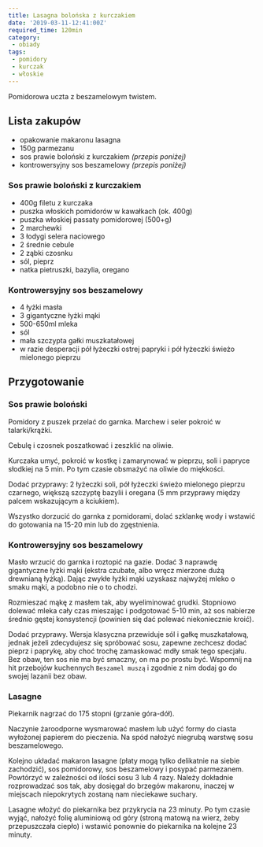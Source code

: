 ```yaml
---
title: Lasagna bolońska z kurczakiem
date: '2019-03-11-12:41:00Z'
required_time: 120min
category:
 - obiady
tags:
 - pomidory
 - kurczak
 - włoskie
---
```


Pomidorowa uczta z beszamelowym twistem.

<!---- splitter ---->

## Lista zakupów

- opakowanie makaronu lasagna
- 150g parmezanu
- sos prawie boloński z kurczakiem *(przepis poniżej)*
- kontrowersyjny sos beszamelowy *(przepis poniżej)*

### Sos prawie boloński z kurczakiem
- 400g filetu z kurczaka
- puszka włoskich pomidorów w kawałkach (ok. 400g)
- puszka włoskiej passaty pomidorowej (500+g)
- 2 marchewki
- 3 łodygi selera naciowego
- 2 średnie cebule
- 2 ząbki czosnku
- sól, pieprz
- natka pietruszki, bazylia, oregano

### Kontrowersyjny sos beszamelowy
- 4 łyżki masła
- 3 gigantyczne łyżki mąki
- 500-650ml mleka
- sól
- mała szczypta gałki muszkatałowej
- w razie desperacji pół łyżeczki ostrej papryki i pół łyżeczki świeżo mielonego pieprzu

<!---- splitter ---->

## Przygotowanie

### Sos prawie boloński

Pomidory z puszek przelać do garnka. Marchew i seler pokroić w talarki/krążki.

Cebulę i czosnek poszatkować i zeszklić na oliwie.

Kurczaka umyć, pokroić w kostkę i zamarynować w pieprzu, soli i papryce słodkiej na 5 min. Po tym czasie obsmażyć na oliwie do miękkości.

Dodać przyprawy: 2 łyżeczki soli, pół łyżeczki świeżo mielonego pieprzu czarnego, większą szczyptę bazylii i oregana (5 mm przyprawy między palcem wskazującym a kciukiem).

Wszystko dorzucić do garnka z pomidorami, dolać szklankę wody i wstawić do gotowania na 15-20 min lub do zgęstnienia.

### Kontrowersyjny sos beszamelowy

Masło wrzucić do garnka i roztopić na gazie. Dodać 3 naprawdę gigantyczne łyżki mąki (ekstra czubate, albo wręcz mierzone dużą drewnianą łyżką). Dając zwykłe łyżki mąki uzyskasz najwyżej mleko o smaku mąki, a podobno nie o to chodzi.

Rozmieszać mąkę z masłem tak, aby wyeliminować grudki. Stopniowo dolewać mleka cały czas mieszając i podgotować 5-10 min, aż sos nabierze średnio gęstej konsystencji (powinien się dać polewać niekoniecznie kroić).

Dodać przyprawy.
Wersja klasyczna przewiduje sól i gałkę muszkatałową, jednak jeżeli zdecydujesz się spróbować sosu, zapewne zechcesz dodać pieprz i paprykę, aby choć trochę zamaskować mdły smak tego specjału.
Bez obaw, ten sos nie ma być smaczny, on ma po prostu być. Wspomnij na hit przebojów kuchennych `Beszamel muszą` i zgodnie z nim dodaj go do swojej lazanii bez obaw.

### Lasagne

Piekarnik nagrzać do 175 stopni (grzanie góra-dół).

Naczynie żaroodporne wysmarować masłem lub użyć formy do ciasta wyłożonej papierem do pieczenia. Na spód nałożyć niegrubą warstwę sosu beszamelowego.

Kolejno układać makaron lasagne (płaty mogą tylko delikatnie na siebie zachodzić), sos pomidorowy, sos beszamelowy i posypać parmezanem.
Powtórzyć w zależności od ilości sosu 3 lub 4 razy.
Należy dokładnie rozprowadzać sos tak, aby dosięgał do brzegów makaronu, inaczej w miejscach niepokrytych zostaną nam nieciekawe suchary.

Lasagne włożyć do piekarnika bez przykrycia na 23 minuty.
Po tym czasie wyjąć, nałożyć folię aluminiową od góry (stroną matową na wierz, żeby przepuszczała ciepło) i wstawić ponownie do piekarnika na kolejne 23 minuty.



